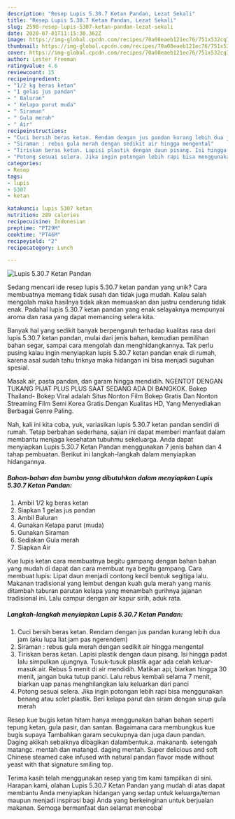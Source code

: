 ```yaml
---
description: "Resep Lupis 5.30.7 Ketan Pandan, Lezat Sekali"
title: "Resep Lupis 5.30.7 Ketan Pandan, Lezat Sekali"
slug: 2598-resep-lupis-5307-ketan-pandan-lezat-sekali
date: 2020-07-01T11:15:30.362Z
image: https://img-global.cpcdn.com/recipes/70a08eaeb121ec76/751x532cq70/lupis-5307-ketan-pandan-foto-resep-utama.jpg
thumbnail: https://img-global.cpcdn.com/recipes/70a08eaeb121ec76/751x532cq70/lupis-5307-ketan-pandan-foto-resep-utama.jpg
cover: https://img-global.cpcdn.com/recipes/70a08eaeb121ec76/751x532cq70/lupis-5307-ketan-pandan-foto-resep-utama.jpg
author: Lester Freeman
ratingvalue: 4.6
reviewcount: 15
recipeingredient:
- "1/2 kg beras ketan"
- "1 gelas jus pandan"
- " Baluran"
- " Kelapa parut muda"
- " Siraman"
- " Gula merah"
- " Air"
recipeinstructions:
- "Cuci bersih beras ketan. Rendam dengan jus pandan kurang lebih dua jam (aku lupa liat jam pas ngerendem)"
- "Siraman : rebus gula merah dengan sedikit air hingga mengental"
- "Tiriskan beras ketan. Lapisi plastik dengan daun pisang. Isi hingga padat lalu simpulkan ujungnya. Tusuk-tusuk plastik agar ada celah keluar-masuk air. Rebus 5 menit di air mendidih. Matikan api, biarkan hingga 30 menit, jangan buka tutup panci. Lalu rebus kembali selama 7 menit, biarkan uap panas menghilangkan lalu keluarkan dari panci"
- "Potong sesuai selera. Jika ingin potongan lebih rapi bisa menggunakan benang atau solet plastik. Beri kelapa parut dan siram dengan sirup gula merah"
categories:
- Resep
tags:
- lupis
- 5307
- ketan

katakunci: lupis 5307 ketan 
nutrition: 289 calories
recipecuisine: Indonesian
preptime: "PT29M"
cooktime: "PT46M"
recipeyield: "2"
recipecategory: Lunch

---
```



![Lupis 5.30.7 Ketan Pandan](https://img-global.cpcdn.com/recipes/70a08eaeb121ec76/751x532cq70/lupis-5307-ketan-pandan-foto-resep-utama.jpg)

Sedang mencari ide resep lupis 5.30.7 ketan pandan yang unik? Cara membuatnya memang tidak susah dan tidak juga mudah. Kalau salah mengolah maka hasilnya tidak akan memuaskan dan justru cenderung tidak enak. Padahal lupis 5.30.7 ketan pandan yang enak selayaknya mempunyai aroma dan rasa yang dapat memancing selera kita.

Banyak hal yang sedikit banyak berpengaruh terhadap kualitas rasa dari lupis 5.30.7 ketan pandan, mulai dari jenis bahan, kemudian pemilihan bahan segar, sampai cara mengolah dan menghidangkannya. Tak perlu pusing kalau ingin menyiapkan lupis 5.30.7 ketan pandan enak di rumah, karena asal sudah tahu triknya maka hidangan ini bisa menjadi suguhan spesial.

Masak air, pasta pandan, dan garam hingga mendidih. NGENTOT DENGAN TUKANG PIJAT PLUS PLUS SAAT SEDANG ADA DI BANGKOK. Bokep Thailand- Bokep Viral adalah Situs Nonton Film Bokep Gratis Dan Nonton Streaming Film Semi Korea Gratis Dengan Kualitas HD, Yang Menyediakan Berbagai Genre Paling.


Nah, kali ini kita coba, yuk, variasikan lupis 5.30.7 ketan pandan sendiri di rumah. Tetap berbahan sederhana, sajian ini dapat memberi manfaat dalam membantu menjaga kesehatan tubuhmu sekeluarga. Anda dapat menyiapkan Lupis 5.30.7 Ketan Pandan menggunakan 7 jenis bahan dan 4 tahap pembuatan. Berikut ini langkah-langkah dalam menyiapkan hidangannya.

<!--inarticleads1-->

##### Bahan-bahan dan bumbu yang dibutuhkan dalam menyiapkan Lupis 5.30.7 Ketan Pandan:

1. Ambil 1/2 kg beras ketan
1. Siapkan 1 gelas jus pandan
1. Ambil  Baluran
1. Gunakan  Kelapa parut (muda)
1. Gunakan  Siraman
1. Sediakan  Gula merah
1. Siapkan  Air


Kue lupis ketan cara membuatnya begitu gampang dengan bahan bahan yang mudah di dapat dan cara membuat nya begitu gampang. Cara membuat lupis: Lipat daun menjadi contong kecil bentuk segitiga lalu. Makanan tradisional yang lembut dengan kuah gula merah yang manis ditambah taburan parutan kelapa yang menambah gurihnya jajanan tradisional ini. Lalu campur dengan air kapur sirih, aduk rata. 

<!--inarticleads2-->

##### Langkah-langkah menyiapkan Lupis 5.30.7 Ketan Pandan:

1. Cuci bersih beras ketan. Rendam dengan jus pandan kurang lebih dua jam (aku lupa liat jam pas ngerendem)
1. Siraman : rebus gula merah dengan sedikit air hingga mengental
1. Tiriskan beras ketan. Lapisi plastik dengan daun pisang. Isi hingga padat lalu simpulkan ujungnya. Tusuk-tusuk plastik agar ada celah keluar-masuk air. Rebus 5 menit di air mendidih. Matikan api, biarkan hingga 30 menit, jangan buka tutup panci. Lalu rebus kembali selama 7 menit, biarkan uap panas menghilangkan lalu keluarkan dari panci
1. Potong sesuai selera. Jika ingin potongan lebih rapi bisa menggunakan benang atau solet plastik. Beri kelapa parut dan siram dengan sirup gula merah


Resep kue bugis ketan hitam hanya menggunakan bahan bahan seperti tepung ketan, gula pasir, dan santan. Bagaimana cara membungkus kue bugis supaya Tambahkan garam secukupnya dan juga daun pandan. Daging akikah sebaiknya dibagikan dalambentuk.a. makananb. setengah matangc. mentah dan matangd. daging mentah. Super delicious and soft Chinese steamed cake infused with natural pandan flavor made without yeast with that signature smiling top. 

Terima kasih telah menggunakan resep yang tim kami tampilkan di sini. Harapan kami, olahan Lupis 5.30.7 Ketan Pandan yang mudah di atas dapat membantu Anda menyiapkan hidangan yang sedap untuk keluarga/teman maupun menjadi inspirasi bagi Anda yang berkeinginan untuk berjualan makanan. Semoga bermanfaat dan selamat mencoba!
